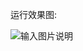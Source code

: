 运行效果图:

![输入图片说明](http://git.oschina.net/uploads/images/2016/1026/101404_42c87283_811866.gif "在这里输入图片标题")